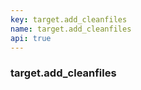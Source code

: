 ```yaml
---
key: target.add_cleanfiles
name: target.add_cleanfiles
api: true
---
```


### target.add_cleanfiles
